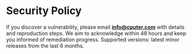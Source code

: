 # Security Policy

If you discover a vulnerability, please email **<info@cputer.com>** with details and reproduction
steps. We aim to acknowledge within 48 hours and keep you informed of remediation progress.
Supported versions: latest minor releases from the last 6 months.

